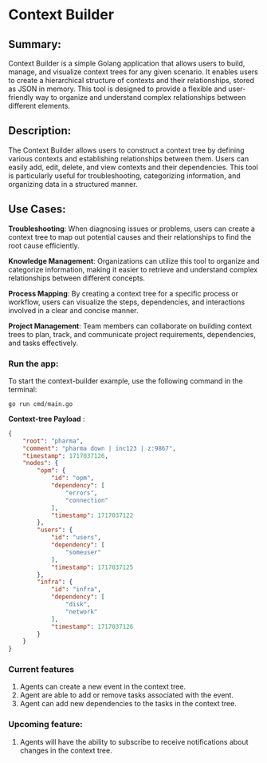 # Context Builder

## Summary:
Context Builder is a simple Golang application that allows users to build, manage, and visualize context trees for any given scenario. It enables users to create a hierarchical structure of contexts and their relationships, stored as JSON in memory. This tool is designed to provide a flexible and user-friendly way to organize and understand complex relationships between different elements.

## Description:
The Context Builder allows users to construct a context tree by defining various contexts and establishing relationships between them. Users can easily add, edit, delete, and view contexts and their dependencies. This tool is particularly useful for troubleshooting, categorizing information, and organizing data in a structured manner.

## Use Cases:
**Troubleshooting**: When diagnosing issues or problems, users can create a context tree to map out potential causes and their relationships to find the root cause efficiently.

**Knowledge Management**: Organizations can utilize this tool to organize and categorize information, making it easier to retrieve and understand complex relationships between different concepts.

**Process Mapping**: By creating a context tree for a specific process or workflow, users can visualize the steps, dependencies, and interactions involved in a clear and concise manner.

**Project Management**: Team members can collaborate on building context trees to plan, track, and communicate project requirements, dependencies, and tasks effectively.

### Run the app:

To start the context-builder example, use the following command in the terminal:
```
go run cmd/main.go
```

**Context-tree Payload** :

```json
{
    "root": "pharma",
    "comment": "pharma down | inc123 | z:9867",
    "timestamp": 1717037126,
    "nodes": {
        "opm": {
            "id": "opm",
            "dependency": [
                "errors",
                "connection"
            ],
            "timestamp": 1717037122
        },
        "users": {
            "id": "users",
            "dependency": [
                "someuser"
            ],
            "timestamp": 1717037125
        },
        "infra": {
            "id": "infra",
            "dependency": [
                "disk",
                "network"
            ],
            "timestamp": 1717037126
        }
    }
}

```

### Current features
1. Agents can create a new event in the context tree.
2. Agent are able to add or remove tasks associated with the event.
3. Agent can add new dependencies to the tasks in the context tree.

### Upcoming feature:
1. Agents will have the ability to subscribe to receive notifications about changes in the context tree.